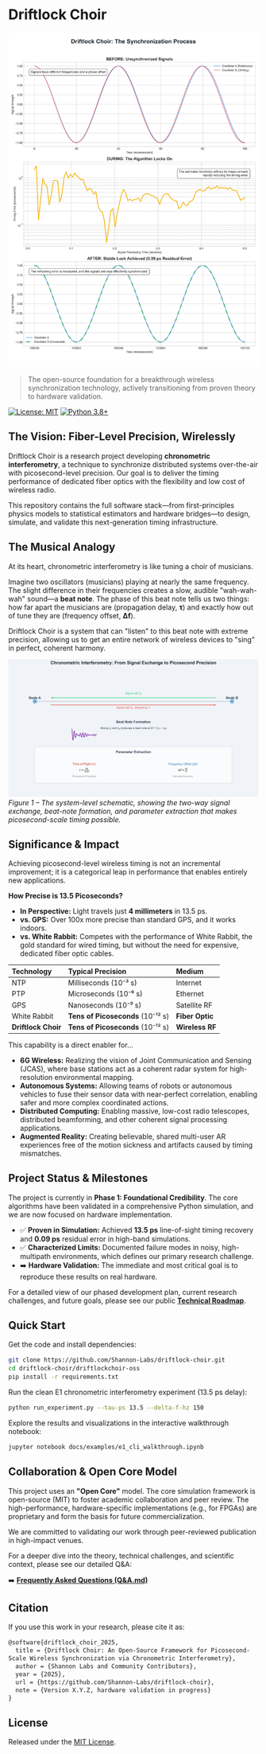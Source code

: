 # Driftlock Choir

![Driftlock Choir Synchronization Process](docs/assets/images/narrative_synchronization_13p5ps.png)

> The open-source foundation for a breakthrough wireless synchronization technology, actively transitioning from proven theory to hardware validation.

[![License: MIT](https://img.shields.io/badge/License-MIT-yellow.svg)](LICENSE)
[![Python 3.8+](https://img.shields.io/badge/python-3.8%2B-blue.svg)](https://www.python.org/downloads/)

## The Vision: Fiber-Level Precision, Wirelessly

Driftlock Choir is a research project developing **chronometric interferometry**, a technique to synchronize distributed systems over-the-air with picosecond-level precision. Our goal is to deliver the timing performance of dedicated fiber optics with the flexibility and low cost of wireless radio.

This repository contains the full software stack—from first-principles physics models to statistical estimators and hardware bridges—to design, simulate, and validate this next-generation timing infrastructure.

## The Musical Analogy

At its heart, chronometric interferometry is like tuning a choir of musicians.

Imagine two oscillators (musicians) playing at nearly the same frequency. The slight difference in their frequencies creates a slow, audible "wah-wah-wah" sound—a **beat note**. The phase of this beat note tells us two things: how far apart the musicians are (propagation delay, **τ**) and exactly how out of tune they are (frequency offset, **Δf**).

Driftlock Choir is a system that can "listen" to this beat note with extreme precision, allowing us to get an entire network of wireless devices to "sing" in perfect, coherent harmony.

![Chronometric interferometry schematic](docs/assets/images/chronometric_interferometry_enhanced.png)
*Figure 1 – The system-level schematic, showing the two-way signal exchange, beat-note formation, and parameter extraction that makes picosecond-scale timing possible.*

## Significance & Impact

Achieving picosecond-level wireless timing is not an incremental improvement; it is a categorical leap in performance that enables entirely new applications.

**How Precise is 13.5 Picoseconds?**
*   **In Perspective:** Light travels just **4 millimeters** in 13.5 ps.
*   **vs. GPS:** Over 100x more precise than standard GPS, and it works indoors.
*   **vs. White Rabbit:** Competes with the performance of White Rabbit, the gold standard for wired timing, but without the need for expensive, dedicated fiber optic cables.

| Technology | Typical Precision | Medium |
| :--- | :--- | :--- |
| NTP | Milliseconds (10⁻³ s) | Internet |
| PTP | Microseconds (10⁻⁶ s) | Ethernet |
| GPS | Nanoseconds (10⁻⁹ s) | Satellite RF |
| White Rabbit | **Tens of Picoseconds** (10⁻¹² s) | **Fiber Optic** |
| **Driftlock Choir** | **Tens of Picoseconds** (10⁻¹² s) | **Wireless RF** |

This capability is a direct enabler for...
*   **6G Wireless:** Realizing the vision of Joint Communication and Sensing (JCAS), where base stations act as a coherent radar system for high-resolution environmental mapping.
*   **Autonomous Systems:** Allowing teams of robots or autonomous vehicles to fuse their sensor data with near-perfect correlation, enabling safer and more complex coordinated actions.
*   **Distributed Computing:** Enabling massive, low-cost radio telescopes, distributed beamforming, and other coherent signal processing applications.
*   **Augmented Reality:** Creating believable, shared multi-user AR experiences free of the motion sickness and artifacts caused by timing mismatches.

## Project Status & Milestones

The project is currently in **Phase 1: Foundational Credibility**. The core algorithms have been validated in a comprehensive Python simulation, and we are now focused on hardware implementation.

*   ✅ **Proven in Simulation:** Achieved **13.5 ps** line-of-sight timing recovery and **0.09 ps** residual error in high-band simulations.
*   ✅ **Characterized Limits:** Documented failure modes in noisy, high-multipath environments, which defines our primary research challenge.
*   ➡️ **Hardware Validation:** The immediate and most critical goal is to reproduce these results on real hardware.

For a detailed view of our phased development plan, current research challenges, and future goals, please see our public **[Technical Roadmap](ROADMAP.md)**.

## Quick Start

Get the code and install dependencies:
```bash
git clone https://github.com/Shannon-Labs/driftlock-choir.git
cd driftlock-choir/driftlockchoir-oss
pip install -r requirements.txt
```

Run the clean E1 chronometric interferometry experiment (13.5 ps delay):
```bash
python run_experiment.py --tau-ps 13.5 --delta-f-hz 150
```

Explore the results and visualizations in the interactive walkthrough notebook:
```bash
jupyter notebook docs/examples/e1_cli_walkthrough.ipynb
```

## Collaboration & Open Core Model

This project uses an **"Open Core"** model. The core simulation framework is open-source (MIT) to foster academic collaboration and peer review. The high-performance, hardware-specific implementations (e.g., for FPGAs) are proprietary and form the basis for future commercialization.

We are committed to validating our work through peer-reviewed publication in high-impact venues.

For a deeper dive into the theory, technical challenges, and scientific context, please see our detailed Q&A:

➡️ **[Frequently Asked Questions (Q&A.md)](Q&A.md)**

## Citation

If you use this work in your research, please cite it as:
```
@software{driftlock_choir_2025,
  title = {Driftlock Choir: An Open-Source Framework for Picosecond-Scale Wireless Synchronization via Chronometric Interferometry},
  author = {Shannon Labs and Community Contributors},
  year = {2025},
  url = {https://github.com/Shannon-Labs/driftlock-choir},
  note = {Version X.Y.Z, hardware validation in progress}
}
```

## License

Released under the [MIT License](LICENSE).
